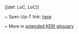 [[def: LoC, LoC]]

~ Spec-Up-T link: <a href='https://weboftrust.github.io/WOT-terms/docs/glossary/LoC'>here</a>

~ More in <a href="https://weboftrust.github.io/WOT-terms/docs/glossary/LoC">extended KERI glossary</a>
